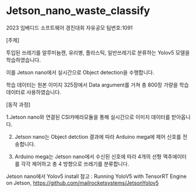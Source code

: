 # Jetson_nano_waste_classify
2023 임베디드 소프트웨어 경진대회 자유공모 팀번호:1091 

[주제]

투입된 쓰레기를 알루미늄캔, 유리병, 플라스틱, 일반쓰레기로 분류하는 Yolov5 모델을 학습하였습니다. 

이를 Jetson nano에서 실시간으로 Object detection을 수행합니다. 

학습 데이터는 원본 이미지 325장에서 Data argument를 거쳐 총 800장 가량을 학습 데이터로 사용하였습니다. 

[동작 과정]

1.Jetson nano와 연결된 CSI카메라모듈을 통해 실시간으로 이미지 데이터를 받아옵니다. 

2. Jetson nano는 Object detction 결과에 따라 Arduino mega에 제어 신호를 전송합니다. 

3. Arduino mega는 Jetson nano에서 수신된 신호에 따라 4개의 선형 액추에이터를 각각 제어하고 총 4 방향으로 쓰레기를 분류합니다. 

Jetson nano에서 Yolov5 install 참고 : Running YoloV5 with TensorRT Engine on Jetson, https://github.com/mailrocketsystems/JetsonYolov5

